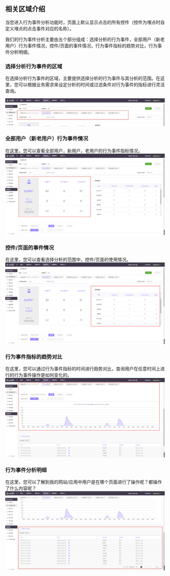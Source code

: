 ## 相关区域介绍

当您进入行为事件分析功能时，页面上默认显示点击的所有控件（控件为埋点时自定义埋点的点击事件对应的名称）。

我们的行为事件分析主要由五个部分组成：选择分析的行为事件，全部用户（新老用户）行为事件情况，控件/页面的事件情况，行为事件指标的趋势对比，行为事件分析明细。

### 选择分析行为事件的区域
在选择分析行为事件的区域，主要提供选择分析的行为事件与其分析的范围。在这里，您可以根据业务需求来设定分析的时间或过滤条件对行为事件的指标进行灵活查询。

![](/assets/xingwei/1.png)

### 全部用户（新老用户）行为事件情况
在这里，您可以查看全部用户，新用户，老用户的行为事件指标情况。
![](/assets/xingwei/2.png)

### 控件/页面的事件情况
在这里，您可以查看选择分析的范围中，控件/页面的使用情况。
![](/assets/xingwei/3.png)

### 行为事件指标的趋势对比
在这里，您可以通过行为事件指标的时间进行趋势对比，查询用户在任意时间上进行的行为事件操作是如何变化的。
![](/assets/xingwei/4.png)

### 行为事件分析明细
在这里，您可以了解到我的网站/应用中用户是在哪个页面进行了操作呢？都操作了什么内容呢？
![](/assets/xingwei/5.png)
